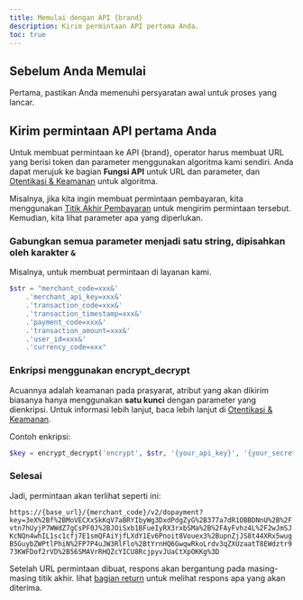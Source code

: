 ```yaml
---
title: Memulai dengan API {brand}
description: Kirim permintaan API pertama Anda.
toc: true
---
```


## Sebelum Anda Memulai

Pertama, pastikan Anda memenuhi persyaratan awal untuk proses yang lancar.

## Kirim permintaan API pertama Anda

Untuk membuat permintaan ke API {brand}, operator harus membuat URL yang berisi token dan parameter menggunakan algoritma kami sendiri. Anda dapat merujuk ke bagian **Fungsi API** untuk URL dan parameter, dan [Otentikasi & Keamanan](/api/authentication) untuk algoritma.

Misalnya, jika kita ingin membuat permintaan pembayaran, kita menggunakan [Titik Akhir Pembayaran](/api/payment) untuk mengirim permintaan tersebut. Kemudian, kita lihat parameter apa yang diperlukan.

<x-steps>

### Gabungkan semua parameter menjadi satu string, dipisahkan oleh karakter `&`

Misalnya, untuk membuat permintaan di layanan kami.

```php
$str = "merchant_code=xxx&'
    .'merchant_api_key=xxx&'
    .'transaction_code=xxx&'
    .'transaction_timestamp=xxx&'
    .'payment_code=xxx&'
    .'transaction_amount=xxx&'
    .'user_id=xxx&'
    .'currency_code=xxx"
```

### Enkripsi menggunakan encrypt_decrypt

Acuannya adalah keamanan pada prasyarat, atribut yang akan dikirim biasanya hanya menggunakan **satu kunci** dengan parameter yang dienkripsi. Untuk informasi lebih lanjut, baca lebih lanjut di [Otentikasi & Keamanan](/api/authentication).

Contoh enkripsi:

```php
$key = encrypt_decrypt('encrypt', $str, '{your_api_key}', '{your_secret_key}')
```

### Selesai

Jadi, permintaan akan terlihat seperti ini: 

`https://{base_url}/{merchant_code}/v2/dopayment?key=3eX%2Bf%2BMoVECXxSkKqV7aBRYIbyWg3DxdPdgZyG%2B377a7dR1OBBDNnU%2B%2Fvtn7hUyjP7WWdZ7gCsPF0J%2BJOiSxb1BFueIyRX3rxbSMa%2B%2FAyFvhz4L%2F2wJmSJKcNQn4whIL1sc1cfj7E1smQFAiYjfLXdY1Ev6Pnoit8Vouex3%2BupnZjJS8t44XRx5wugB5GuybZWPtlPhiN%2FP7P4uJW3RlFlo%2BtYrnHQ6GwqwRkoLrdv3qZXUzaatT8EWdztr973KWFDof2rVD%2B56SMAVrRHQZcYICU8RcjpyvJUaCtXpOKKg%3D`

</x-steps>

Setelah URL permintaan dibuat, respons akan bergantung pada masing-masing titik akhir. lihat [bagian return](/api/payment#return) untuk melihat respons apa yang akan diterima.